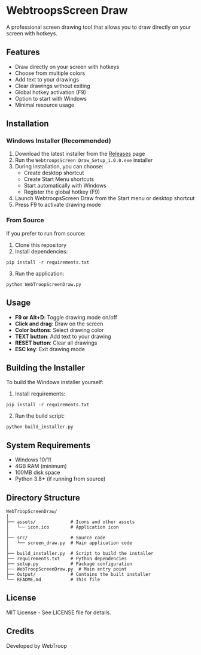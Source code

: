 # WebtroopsScreen Draw

A professional screen drawing tool that allows you to draw directly on your screen with hotkeys.

## Features

- Draw directly on your screen with hotkeys
- Choose from multiple colors
- Add text to your drawings
- Clear drawings without exiting
- Global hotkey activation (F9)
- Option to start with Windows
- Minimal resource usage

## Installation

### Windows Installer (Recommended)

1. Download the latest installer from the [Releases](https://github.com/varun-devops/Screen-Draw/releases) page
2. Run the `WebtroopsScreen Draw_Setup_1.0.0.exe` installer
3. During installation, you can choose:
   - Create desktop shortcut
   - Create Start Menu shortcuts
   - Start automatically with Windows
   - Register the global hotkey (F9)
4. Launch WebtroopsScreen Draw from the Start menu or desktop shortcut
5. Press F9 to activate drawing mode

### From Source

If you prefer to run from source:

1. Clone this repository
2. Install dependencies:
```
pip install -r requirements.txt
```
3. Run the application:
```
python WebTroopScreenDraw.py
```

## Usage

- **F9 or Alt+D**: Toggle drawing mode on/off
- **Click and drag**: Draw on the screen
- **Color buttons**: Select drawing color
- **TEXT button**: Add text to your drawing
- **RESET button**: Clear all drawings
- **ESC key**: Exit drawing mode

## Building the Installer

To build the Windows installer yourself:

1. Install requirements:
```
pip install -r requirements.txt
```

2. Run the build script:
```
python build_installer.py
```

## System Requirements

- Windows 10/11
- 4GB RAM (minimum)
- 100MB disk space
- Python 3.8+ (if running from source)

## Directory Structure

```
WebTroopScreenDraw/
│
├── assets/             # Icons and other assets
│   └── icon.ico        # Application icon
│
├── src/                # Source code
│   └── screen_draw.py  # Main application code
│
├── build_installer.py  # Script to build the installer
├── requirements.txt    # Python dependencies
├── setup.py            # Package configuration
├── WebTroopScreenDraw.py  # Main entry point
├── Output/             # Contains the built installer
└── README.md           # This file
```

## License

MIT License - See LICENSE file for details.

## Credits

Developed by WebTroop
